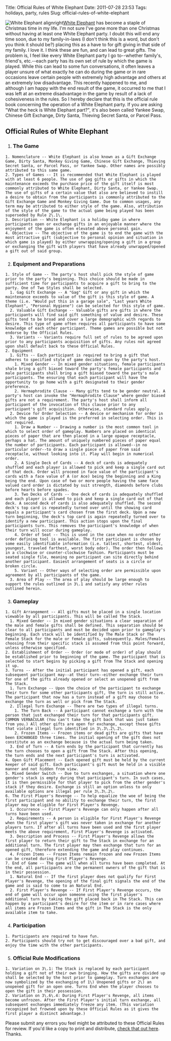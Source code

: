 Title: Official Rules of White Elephant
Date: 2011-07-28 23:53
Tags: holidays, party, rules
Slug: official-rules-of-white-elephant

![](http://blog.traeblain.com/wp-content/uploads/white-elephant-statue.jpg "White Elephant alignright")[White Elephant](http://en.wikipedia.org/wiki/White_elephant_gift_exchange) has become a staple of Christmas time in my life. I'm not sure I've gone more than one Christmas without having at least one White Elephant party. I doubt this will end any time soon, due to my family-in-laws (I don't think this is a word, but don't you think it should be?) placing this as a have to for gift giving in that side of my family. I love it. I think these are fun, and can lead to great gifts. The problem is, I feel like every White Elephant party I go to--whether family's, friend's, etc.--each party has its own set of rule by which the game is played. While this can lead to some fun conversations, it often leaves a player unsure of what exactly he can do during the game or in rare occasions leave certain people with extremely high advantage and others at an extremely low disadvantage. This recently happened to me, and although I am happy with the end result of the game, it occurred to me that I was left at an extreme disadvantage in the game by result of a lack of cohesiveness in the rules. So I hereby declare that this is the official rule book concerning the operation of a White Elephant party. If you are asking "What the heck is White Elephant part?", it's also been called Yankee Swap, Chinese Gift Exchange, Dirty Santa, Thieving Secret Santa, or Parcel Pass.

## Official Rules of White Elephant

  1. ### The Game

    1. Nomenclature -- White Elephant is also known as a Gift Exchange Game, Dirty Santa, Monkey Giving Game, Chinese Gift Exchange, Thieving Secret Santa, or Parcel Pass, or Yankee Swap. Other names are possibly attributed to this same game.
    2. Types of Games -- It is recommended that White Elephant is played with at least 6 people. The use of gag gifts or gifts in which the maintenance exceeds the purchase price of the gift itself is most commonly attributed to White Elephant, Dirty Santa, or Yankee Swap. The use of gifts of a certain value that also are believed to instill a desire to obtain from the participants is commonly attributed to the Gift Exchange Game and Monkey Giving Game. Due to common usages, any term may be attributed to either style of the game. Also, attribution of the style of the game to the actual game being played has been superseded by Rule 2\.1\.
    3. Description -- White Elephant is a holiday game in where participants open or exchange gifts in an enjoyable manner where the enjoyment of the game is often elevated above personal gain.
    4. Objective -- The objective of the game is to end the game with the most attractive gift (subjective to personal opinion and situation in which game is played) by either unwrapping/opening a gift in a group or exchanging the gift with players that have already unwrapped/opened a gift out of said group.
    
  2. ### Equipment and Preparations

    1. Style of Game -- The party's host shall pick the style of game prior to the party's beginning. This choice should be made in sufficient time for participants to acquire a gift to bring to the party. One of Two Styles shall be selected.
      1. Gag Gift Exchange -- A "Gag" Gift or any gift in which the maintenance exceeds to value of the gift is this style of game. A theme (i.e. "Would put this in a garage sale", "Last years White Elephant", "Personal Hygiene") can be selected for this style of game.
      2. Valuable Gift Exchange -- Valuable gifts are gifts in where the participants will find said gift something of value and desire. These gifts tend to be broad and cover a large demographic with regards to desire. This type of game often requires all participants to have some knowledge of each other participant. Theme games are possible but not endorse by the Official Rules.
      3. Variants -- Variants require full set of rules to be agreed upon prior to any participants acquisition of gifts. Any rules not agreed upon shall default back to these Official Rules.
    2. Equipment
      1. Gifts -- Each participant is required to bring a gift that adheres to specified style of game decided upon by the party's host.
        1. Mixed Gender -- In mixed gender situations, female participants shale bring a gift biased toward the party's female participants and male participants shall bring a gift biased toward the party's male participants. The ensuring that each participant will have the opportunity to go home with a gift designated to their gender preference.
        2. Hermaphrodite Clause -- Many gifts tend to be gender neutral. A party's host can invoke the "Hermaphrodite Clause" where gender biased gifts are not a requirement. The party's host shall inform all participant of the invocation of this clause prior to any participant's gift acquisition. Otherwise, standard rules apply.
      2. Device for Order Selection -- A device or mechanism for order in which the game is played is the preferred in selecting order. This is not required.
        1. Draw a Number -- Drawing a number is the most common tool in which to select order of gameplay. Numbers are placed on identical pieces of paper that are then placed in a large opaque receptacle, perhaps a hat. The amount of uniquely numbered pieces of paper equal the number of participants. Each participant is allowed--in no particular order--to draw a single piece of paper from said receptacle, without looking into it. Play will begin in numerical order.
        2. A Single Deck of Cards -- A deck of cards is adequately shuffled and each player is allowed to pick and keep a single card out of that deck. Order will proceed in face value of the participant's cards with a face value of A (or Ace) being the beginning and a King being the end. Upon case of two or more people having the same face valued card order is dictated by suit strength, diamonds before clubs before hearts before spades.
        3. Two Decks of Cards -- One deck of cards is adequately shuffled and each player is allowed to pick and keep a single card out of that deck. A second deck of cards is also adequately shuffled. The second deck's top card is repeatedly turned over until the showing card equals a participant's card chosen from the first deck. Upon a new turn beginning, the deck's top card is again repeatedly turned over to identify a new participant. This action stops upon the final participants turn. This removes the participant's knowledge of when their turn will occur during gameplay.
        4. Order of Seat -- This is used in the case when no order other order defining tool is available. The first participant is chosen by some easily identifiable information (i.e. tallest, shortest, oldest, youngest, traveled farthest, worst body odor). The order then follows in a clockwise or counter-clockwise fashion. Participants must be seated single file, meaning no participant can site directly behind another participant. Easiest arrangement of seats is a circle or broken circle.
        5. Variant -- Other ways of selecting order are permissible upon agreement by all participants of the game.
      3. Area of Play -- The area of play should be large enough to support the rules outlined in 3\.1 and satisfy any other rules outlined herein.

  3. ### Gameplay

    1. Gift Arrangement -- All gifts must be placed in a single location viewable by all participants. This will be called The Stack.
      1. Mixed Gender -- In mixed gender situations a clear separation of the male and female gifts shall be defined. This separation should be clear to all participants and must be decided upon prior to gameplay's beginning. Each stack will be identified by The Male Stack or The Female Stack for the male or female gifts, subsequently. Males/Females choosing from their specific stack is assumed from this point forward, unless otherwise specified.
    2. Establishment of Order -- Order (or mode of order) of play should be established prior to beginning of the game. The participant that is selected to start begins by picking a gift from The Stack and opening it up.
    3. Turns -- After the initial participant has opened a gift, each subsequent participant may--at their turn--either exchange their turn for one of the gifts already opened or select an unopened gift from The Stack.
      1. Turn Exchange -- Upon the choice of the participant to exchange their turn for some other participants gift, the turn is still active. The participant that now has a turn instead of a gift may choose to exchange the turn as well or pick from The Stack.
      2. Illegal Turn Exchange -- There are two types of illegal turns.
        1. The Turn Back -- A participant cannot exchange a turn with the person that just exchanged their turn for that participants gift. COMMON VERNACULAR (You can't take the gift back that was just taken from you.) All other gifts are open for exchange, except those gifts that violate illegal turn identified in 3\.3\.2\.2\.
        2. Frozen Items -- Frozen items or dead gifts are gifts that have been EXCHANGED three times. The initial opening of the gift does not constitute as an exchange because is the actual turn being taken.
      3. End of Turn -- A turn ends by the participant that currently has the turn chooses to open a gift from The Stack. After this opening, the turn ends and the next participant's turn is activated.
    4. Open Gift Placement -- Each opened gift must be held by the current keeper of said gift. Each participant's gift must be held in a visible manner and not hidden from view.
    5. Mixed Gender Switch -- Due to turn exchanges, a situation where one gender's stack is empty during that participant's turn. In such cases, it is then permissible for that player to pick from the other gender's stack if they desire. Exchange is still an option unless to only available options are illegal per rule 3\.3\.2\.
    6. The First Player's Revenge -- To help equalize the woe of being the first participant and no ability to exchange their turn, the first player may be eligible for First Player's Revenge.
      1. Occurrence -- First Player's Revenge can only happen after all turns have been used.
      2. Requirements -- A person is eligible for First Player's Revenge when the first player's gift was never taken in exchange for another players turn. If after all turns have been used and the first player meets the above requirement, First Player's Revenge is activated.
      3. Description and Process -- First Player's Revenge allows the first player to return their gift to The Stack in exchange for an additional turn. The first player may then exchange that turn for an opened gift, therefore extending the game and play continues.
      4. Frozen Items -- Frozen Items remain frozen and new Frozen Items can be created during First Player's Revenge.
    7. End of Game -- The game will when all turns have been completed. At the end, all participants are the permanent owners of the gift that is in their possession.
      1. Natural End -- If the first player does not qualify for First Player's Revenge, the opening of the final gift signals the end of the game and is said to come to an Natural End.
      2. First Player's Revenge -- If First Player's Revenge occurs, the end of game will occur upon someone using the first player's additional turn by taking the gift placed back in The Stack. This can happen by a participant's desire for the item or in rare cases where all items are Frozen Items and the gift in The Stack is the only available item to take.

  4. ### Participation

    1. Participants are required to have fun.
    2. Participants should try not to get discouraged over a bad gift, and enjoy the time with the other participants.

  5. ### Official Rule Modifications

    1. Variation on 3\.1: The Stack is replaced by each participant holding a gift not of their own bringing. How the gifts are divided up shall be selected by the host prior to gameplay. Turn exchanges are now symbolized by the exchanging of 1\) Unopened gifts or 2\) an unopened gift for an open one. Turns End when the player chooses to open the gift in their possession.
    2. Variation on 3\.6\.4: During First Player's Revenge, all items become unfrozen. After the First Player's initial turn exchange, all subsequent exchanges immediately freeze any item. (This variation recognized but frowned upon by these Official Rules as it gives the first player a distinct advantage.)

Please submit any errors you feel might be attributed to these Official Rules for review. If you'd like a copy to print and distribute, [check that out here](https://docs.google.com/document/d/1I0jsKJZfrTKQQRsNvUHJpU0jRE3vCMk-AY1FQWwRPsE/edit?hl=en_US). Thanks.


